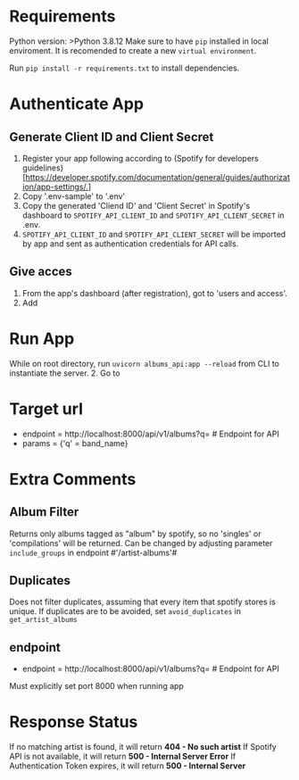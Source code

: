 # Requirements
Python version: >Python 3.8.12
Make sure to have `pip` installed in local enviroment. 
It is recomended to create a new `virtual environment`.

Run `pip install -r requirements.txt` to install dependencies. 

# Authenticate App

## Generate Client ID and Client Secret

1. Register your app following according to (Spotify for developers guidelines)[https://developer.spotify.com/documentation/general/guides/authorization/app-settings/.]
2. Copy '.env-sample' to '.env'
3. Copy the generated 'Cliend ID' and 'Client Secret' in Spotify's dashboard to `SPOTIFY_API_CLIENT_ID` and `SPOTIFY_API_CLIENT_SECRET` in .env. 
4. `SPOTIFY_API_CLIENT_ID` and `SPOTIFY_API_CLIENT_SECRET` will be imported by app and sent as authentication credentials for API calls. 

## Give acces

1. From the app's dashboard (after registration), got to 'users and access'. 
2. Add 

# Run App

While on root directory, run `uvicorn albums_api:app --reload` from CLI to instantiate the server.
2. Go to 


# Target url

- endpoint = http://localhost:8000/api/v1/albums?q=<band-name>  # Endpoint for API
- params = {'q' = band_name}


# Extra Comments

## Album Filter

Returns only albums tagged as "album" by spotify, so no 'singles' or 'compilations' will be returned. 
Can be changed by adjusting parameter `include_groups` in endpoint #'/artist-albums'#

## Duplicates

Does not filter duplicates, assuming that every item that spotify stores is unique. 
If duplicates are to be avoided, set `avoid_duplicates` in `get_artist_albums`

## endpoint

- endpoint = http://localhost:8000/api/v1/albums?q=<band-name>  # Endpoint for API

Must explicitly set port 8000 when running app 


# Response Status

If no matching artist is found, it will return **404 - No such artist**
If Spotify API is not available, it will return **500 - Internal Server Error**
If Authentication Token expires, it will return **500 - Internal Server**
